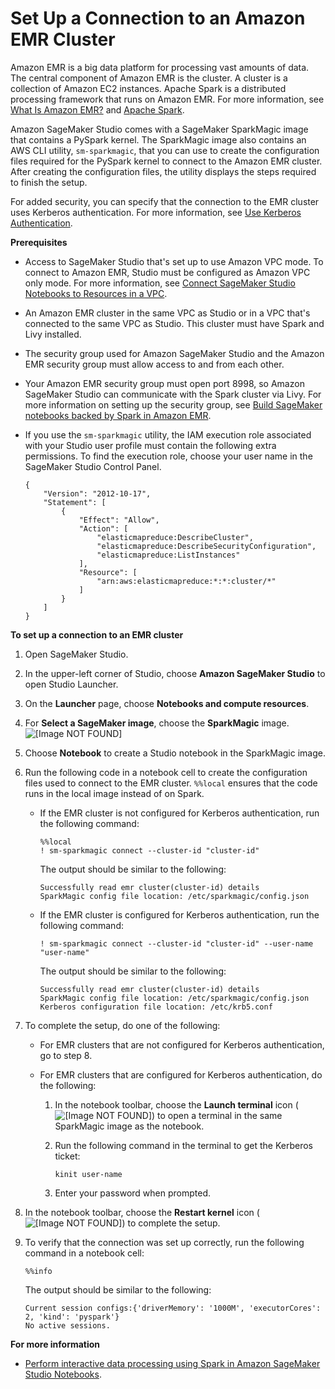 # Set Up a Connection to an Amazon EMR Cluster<a name="studio-emr"></a>

Amazon EMR is a big data platform for processing vast amounts of data\. The central component of Amazon EMR is the cluster\. A cluster is a collection of Amazon EC2 instances\. Apache Spark is a distributed processing framework that runs on Amazon EMR\. For more information, see [What Is Amazon EMR?](https://docs.aws.amazon.com/emr/latest/ManagementGuide/emr-what-is-emr.html) and [Apache Spark](https://docs.aws.amazon.com/emr/latest/ReleaseGuide/emr-spark.html)\.

Amazon SageMaker Studio comes with a SageMaker SparkMagic image that contains a PySpark kernel\. The SparkMagic image also contains an AWS CLI utility, `sm-sparkmagic`, that you can use to create the configuration files required for the PySpark kernel to connect to the Amazon EMR cluster\. After creating the configuration files, the utility displays the steps required to finish the setup\.

For added security, you can specify that the connection to the EMR cluster uses Kerberos authentication\. For more information, see [Use Kerberos Authentication](https://docs.aws.amazon.com/emr/latest/ManagementGuide/emr-kerberos.html)\.

**Prerequisites**
+ Access to SageMaker Studio that's set up to use Amazon VPC mode\. To connect to Amazon EMR, Studio must be configured as Amazon VPC only mode\. For more information, see [Connect SageMaker Studio Notebooks to Resources in a VPC](studio-notebooks-and-internet-access.md)\.
+ An Amazon EMR cluster in the same VPC as Studio or in a VPC that's connected to the same VPC as Studio\. This cluster must have Spark and Livy installed\.
+ The security group used for Amazon SageMaker Studio and the Amazon EMR security group must allow access to and from each other\. 
+ Your Amazon EMR security group must open port 8998, so Amazon SageMaker Studio can communicate with the Spark cluster via Livy\. For more information on setting up the security group, see [Build SageMaker notebooks backed by Spark in Amazon EMR](http://aws.amazon.com/blogs/machine-learning/build-amazon-sagemaker-notebooks-backed-by-spark-in-amazon-emr/)\.
+ If you use the `sm-sparkmagic` utility, the IAM execution role associated with your Studio user profile must contain the following extra permissions\. To find the execution role, choose your user name in the SageMaker Studio Control Panel\.

  ```
  {
      "Version": "2012-10-17",
      "Statement": [
          {
              "Effect": "Allow",
              "Action": [
                  "elasticmapreduce:DescribeCluster",
                  "elasticmapreduce:DescribeSecurityConfiguration",
                  "elasticmapreduce:ListInstances"
              ],
              "Resource": [
                  "arn:aws:elasticmapreduce:*:*:cluster/*"
              ]
          }
      ]
  }
  ```

**To set up a connection to an EMR cluster**

1. Open SageMaker Studio\.

1. In the upper\-left corner of Studio, choose **Amazon SageMaker Studio** to open Studio Launcher\.

1. On the **Launcher** page, choose **Notebooks and compute resources**\.

1. For **Select a SageMaker image**, choose the **SparkMagic** image\.  
![\[Image NOT FOUND\]](http://docs.aws.amazon.com/sagemaker/latest/dg/images/studio/studio-spark-select.png)

1. Choose **Notebook** to create a Studio notebook in the SparkMagic image\.

1. Run the following code in a notebook cell to create the configuration files used to connect to the EMR cluster\. `%%local` ensures that the code runs in the local image instead of on Spark\.
   + If the EMR cluster is not configured for Kerberos authentication, run the following command:

     ```
     %%local
     ! sm-sparkmagic connect --cluster-id "cluster-id"
     ```

     The output should be similar to the following:

     ```
     Successfully read emr cluster(cluster-id) details
     SparkMagic config file location: /etc/sparkmagic/config.json
     ```
   + If the EMR cluster is configured for Kerberos authentication, run the following command:

     ```
     ! sm-sparkmagic connect --cluster-id "cluster-id" --user-name "user-name"
     ```

     The output should be similar to the following:

     ```
     Successfully read emr cluster(cluster-id) details
     SparkMagic config file location: /etc/sparkmagic/config.json
     Kerberos configuration file location: /etc/krb5.conf
     ```

1. To complete the setup, do one of the following: 
   + For EMR clusters that are not configured for Kerberos authentication, go to step 8\.
   + For EMR clusters that are configured for Kerberos authentication, do the following:

     1. In the notebook toolbar, choose the **Launch terminal** icon \( ![\[Image NOT FOUND\]](http://docs.aws.amazon.com/sagemaker/latest/dg/images/icons/notebook-launch-terminal-small.png)\) to open a terminal in the same SparkMagic image as the notebook\.

     1. Run the following command in the terminal to get the Kerberos ticket:

        ```
        kinit user-name
        ```

     1. Enter your password when prompted\.

1. In the notebook toolbar, choose the **Restart kernel** icon \( ![\[Image NOT FOUND\]](http://docs.aws.amazon.com/sagemaker/latest/dg/images/icons/notebook-restart-kernel-small.png)\) to complete the setup\.

1. To verify that the connection was set up correctly, run the following command in a notebook cell:

   ```
   %%info
   ```

   The output should be similar to the following:

   ```
   Current session configs:{'driverMemory': '1000M', 'executorCores': 2, 'kind': 'pyspark'}
   No active sessions.
   ```

**For more information**
+ [Perform interactive data processing using Spark in Amazon SageMaker Studio Notebooks](http://aws.amazon.com/blogs/machine-learning/amazon-sagemaker-studio-notebooks-backed-by-spark-in-amazon-emr/)\.